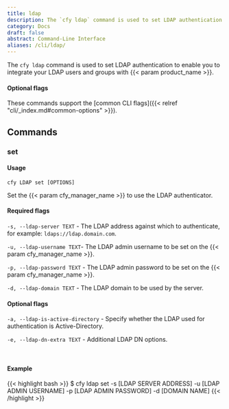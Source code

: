 ```yaml
---
title: ldap
description: The `cfy ldap` command is used to set LDAP authentication to enable you to integrate your LDAP users and groups with Cloudify.
category: Docs
draft: false
abstract: Command-Line Interface
aliases: /cli/ldap/
---
```


The `cfy ldap` command is used to set LDAP authentication to enable you to integrate your LDAP users and groups with {{< param product_name >}}.


#### Optional flags
These commands support the [common CLI flags]({{< relref "cli/_index.md#common-options" >}}).

## Commands

### set

#### Usage
`cfy LDAP set [OPTIONS]`

Set the {{< param cfy_manager_name >}} to use the LDAP authenticator.

#### Required flags

  `-s, --ldap-server TEXT` - The LDAP address against which to authenticate, for example: `ldaps://ldap.domain.com`.

  `-u, --ldap-username TEXT`- The LDAP admin username to be set on the
                                  {{< param cfy_manager_name >}}.

  `-p, --ldap-password TEXT` - The LDAP admin password to be set on the
                                  {{< param cfy_manager_name >}}.

  `-d, --ldap-domain TEXT` - The LDAP domain to be used by the server.



#### Optional flags



  `-a, --ldap-is-active-directory` - Specify whether the LDAP used for authentication is Active-Directory.

  `-e, --ldap-dn-extra TEXT` - Additional LDAP DN options.


&nbsp;
#### Example

{{< highlight  bash  >}}
$ cfy ldap set -s [LDAP SERVER ADDRESS] -u [LDAP ADMIN USERNAME] -p [LDAP ADMIN PASSWORD] -d [DOMAIN NAME]
{{< /highlight >}}
